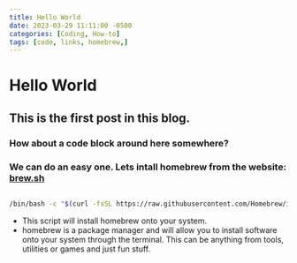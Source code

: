 ```yaml
---
title: Hello World
date: 2023-03-29 11:11:00 -0500
categories: [Coding, How-to]
tags: [code, links, homebrew,]
---
```


# Hello World

## This is the first post in this blog. 

### How about a code block around here somewhere?
### We can do an easy one. Lets intall homebrew from the website: [brew.sh](https://brew.sh)


``` bash

/bin/bash -c "$(curl -fsSL https://raw.githubusercontent.com/Homebrew/install/HEAD/install.sh)"

```

* This script will install homebrew onto your system. 
* homebrew is a package manager and will allow you to install software onto your system through the terminal. This can be anything from tools, utilities or games and just fun stuff.